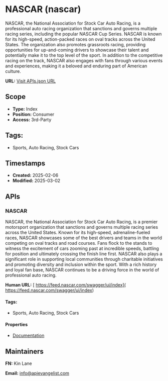 # NASCAR (nascar)
NASCAR, the National Association for Stock Car Auto Racing, is a professional auto racing organization that sanctions and governs multiple racing series, including the popular NASCAR Cup Series. NASCAR is known for its high-speed, action-packed races on oval tracks across the United States. The organization also promotes grassroots racing, providing opportunities for up-and-coming drivers to showcase their talent and potentially make it to the top level of the sport. In addition to the competitive racing on the track, NASCAR also engages with fans through various events and experiences, making it a beloved and enduring part of American culture.

**URL:** [Visit APIs.json URL](https://raw.githubusercontent.com/api-evangelist/nascar/refs/heads/main/apis.yml)

## Scope

- **Type:** Index 
- **Position:** Consumer 
- **Access:** 3rd-Party 

## Tags:

 - Sports, Auto Racing, Stock Cars

## Timestamps

- **Created:** 2025-02-06 
- **Modified:** 2025-03-02 

## APIs

### NASCAR
NASCAR, the National Association for Stock Car Auto Racing, is a premier motorsport organization that sanctions and governs multiple racing series across the United States. Known for its high-speed, adrenaline-fueled races, NASCAR showcases some of the best drivers and teams in the world competing on oval tracks and road courses. Fans flock to the stands to witness the excitement of cars zooming past at incredible speeds, battling for position and ultimately crossing the finish line first. NASCAR also plays a significant role in supporting local communities through charitable initiatives and promoting diversity and inclusion within the sport. With a rich history and loyal fan base, NASCAR continues to be a driving force in the world of professional auto racing.

**Human URL:** [ https://feed.nascar.com/swagger/ui/index]( https://feed.nascar.com/swagger/ui/index)


#### Tags:

 - Sports, Auto Racing, Stock Cars

#### Properties

- [Documentation]( https://feed.nascar.com/swagger/ui/index)

## Maintainers

**FN:** Kin Lane

**Email:** info@apievangelist.com


